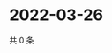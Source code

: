 # 2022-03-26

共 0 条

<!-- BEGIN WEIBO -->
<!-- 最后更新时间 Sat Mar 26 2022 23:15:39 GMT+0800 (China Standard Time) -->

<!-- END WEIBO -->
